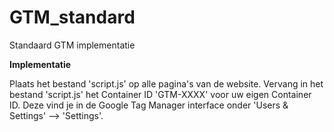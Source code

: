 GTM_standard
============

Standaard GTM implementatie

<strong>Implementatie</strong>

Plaats het bestand 'script.js' op alle pagina's van de website. Vervang in het bestand 'script.js' het Container ID 'GTM-XXXX' voor uw eigen Container ID. Deze vind je in de Google Tag Manager interface onder 'Users & Settings' --> 'Settings'.
